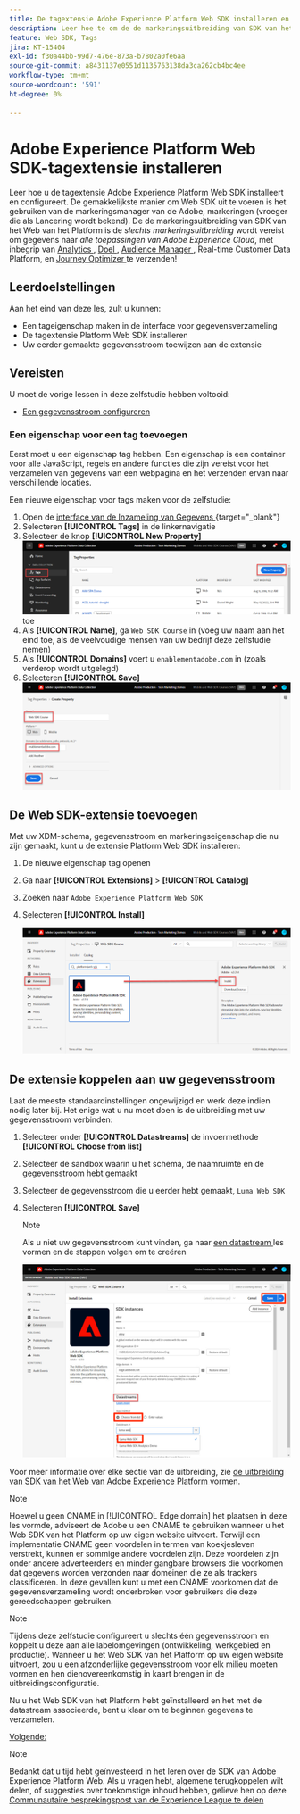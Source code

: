 ```yaml
---
title: De tagextensie Adobe Experience Platform Web SDK installeren en configureren
description: Leer hoe te om de de markeringsuitbreiding van SDK van het Web van het Platform in de interface van de Inzameling van Gegevens te installeren en te vormen. Deze les maakt deel uit van de Zelfstudie Adobe Experience Cloud met Web SDK implementeren.
feature: Web SDK, Tags
jira: KT-15404
exl-id: f30a44bb-99d7-476e-873a-b7802a0fe6aa
source-git-commit: a8431137e0551d1135763138da3ca262cb4bc4ee
workflow-type: tm+mt
source-wordcount: '591'
ht-degree: 0%

---
```


# Adobe Experience Platform Web SDK-tagextensie installeren

Leer hoe u de tagextensie Adobe Experience Platform Web SDK installeert en configureert. De gemakkelijkste manier om Web SDK uit te voeren is het gebruiken van de markeringsmanager van de Adobe, markeringen (vroeger die als Lancering wordt bekend). De de markeringsuitbreiding van SDK van het Web van het Platform is de _slechts markeringsuitbreiding_ wordt vereist om gegevens naar _alle toepassingen van Adobe Experience Cloud_, met inbegrip van [ Analytics ](setup-analytics.md), [ Doel ](setup-target.md), [ Audience Manager ](setup-audience-manager.md), Real-time Customer Data Platform, en [ Journey Optimizer ](setup-web-channel.md) te verzenden!

## Leerdoelstellingen

Aan het eind van deze les, zult u kunnen:

* Een tageigenschap maken in de interface voor gegevensverzameling
* De tagextensie Platform Web SDK installeren
* Uw eerder gemaakte gegevensstroom toewijzen aan de extensie

## Vereisten

U moet de vorige lessen in deze zelfstudie hebben voltooid:

* [Een gegevensstroom configureren](configure-datastream.md)

### Een eigenschap voor een tag toevoegen

Eerst moet u een eigenschap tag hebben. Een eigenschap is een container voor alle JavaScript, regels en andere functies die zijn vereist voor het verzamelen van gegevens van een webpagina en het verzenden ervan naar verschillende locaties.

Een nieuwe eigenschap voor tags maken voor de zelfstudie:

1. Open de [ interface van de Inzameling van Gegevens ](https://launch.adobe.com/) {target="_blank"}
1. Selecteren **[!UICONTROL Tags]** in de linkernavigatie
1. Selecteer de knop **[!UICONTROL New Property]**
   ![ voeg een nieuw bezit ](assets/websdk-property-addNewProperty.png) toe
1. Als **[!UICONTROL Name]**, ga `Web SDK Course` in (voeg uw naam aan het eind toe, als de veelvoudige mensen van uw bedrijf deze zelfstudie nemen)
1. Als **[!UICONTROL Domains]** voert u `enablementadobe.com` in (zoals verderop wordt uitgelegd)
1. Selecteren **[!UICONTROL Save]**
   ![ de details van het Bezit ](assets/websdk-property-propertyDetails.png)

## De Web SDK-extensie toevoegen

Met uw XDM-schema, gegevensstroom en markeringseigenschap die nu zijn gemaakt, kunt u de extensie Platform Web SDK installeren:

1. De nieuwe eigenschap tag openen
1. Ga naar **[!UICONTROL Extensions]** > **[!UICONTROL Catalog]**
1. Zoeken naar `Adobe Experience Platform Web SDK`
1. Selecteren **[!UICONTROL Install]**

   ![ installeer de Uitbreiding van SDK van het Web ](assets/extension-platform-web-sdk.png)


## De extensie koppelen aan uw gegevensstroom

Laat de meeste standaardinstellingen ongewijzigd en werk deze indien nodig later bij. Het enige wat u nu moet doen is de uitbreiding met uw gegevensstroom verbinden:

1. Selecteer onder **[!UICONTROL Datastreams]** de invoermethode **[!UICONTROL Choose from list]**
1. Selecteer de sandbox waarin u het schema, de naamruimte en de gegevensstroom hebt gemaakt
1. Selecteer de gegevensstroom die u eerder hebt gemaakt, `Luma Web SDK`
1. Selecteren **[!UICONTROL Save]**

   >[!NOTE]
   >
   > Als u niet uw gegevensstroom kunt vinden, ga naar [ een datastream ](configure-datastream.md) les vormen en de stappen volgen om te creëren

   ![ selectie DataStream ](assets/extension-luma-web-sdk-datastream-extension.png)

Voor meer informatie over elke sectie van de uitbreiding, zie [ de uitbreiding van SDK van het Web van Adobe Experience Platform ](https://experienceleague.adobe.com/en/docs/experience-platform/tags/extensions/client/web-sdk/web-sdk-extension-configuration) vormen.

>[!NOTE]
>
>Hoewel u geen CNAME in [!UICONTROL Edge domain] het plaatsen in deze les vormde, adviseert de Adobe u een CNAME te gebruiken wanneer u het Web SDK van het Platform op uw eigen website uitvoert. Terwijl een implementatie CNAME geen voordelen in termen van koekjesleven verstrekt, kunnen er sommige andere voordelen zijn. Deze voordelen zijn onder andere adverteerders en minder gangbare browsers die voorkomen dat gegevens worden verzonden naar domeinen die ze als trackers classificeren. In deze gevallen kunt u met een CNAME voorkomen dat de gegevensverzameling wordt onderbroken voor gebruikers die deze gereedschappen gebruiken.

>[!NOTE]
>
>Tijdens deze zelfstudie configureert u slechts één gegevensstroom en koppelt u deze aan alle labelomgevingen (ontwikkeling, werkgebied en productie). Wanneer u het Web SDK van het Platform op uw eigen website uitvoert, zou u een afzonderlijke gegevensstroom voor elk milieu moeten vormen en hen dienovereenkomstig in kaart brengen in de uitbreidingsconfiguratie.

Nu u het Web SDK van het Platform hebt geïnstalleerd en het met de datastream associeerde, bent u klaar om te beginnen gegevens te verzamelen.

[Volgende: ](create-data-elements.md)

>[!NOTE]
>
>Bedankt dat u tijd hebt geïnvesteerd in het leren over de SDK van Adobe Experience Platform Web. Als u vragen hebt, algemene terugkoppelen wilt delen, of suggesties over toekomstige inhoud hebben, gelieve hen op deze [ Communautaire besprekingspost van de Experience League te delen ](https://experienceleaguecommunities.adobe.com/t5/adobe-experience-platform-data/tutorial-discussion-implement-adobe-experience-cloud-with-web/td-p/444996)
